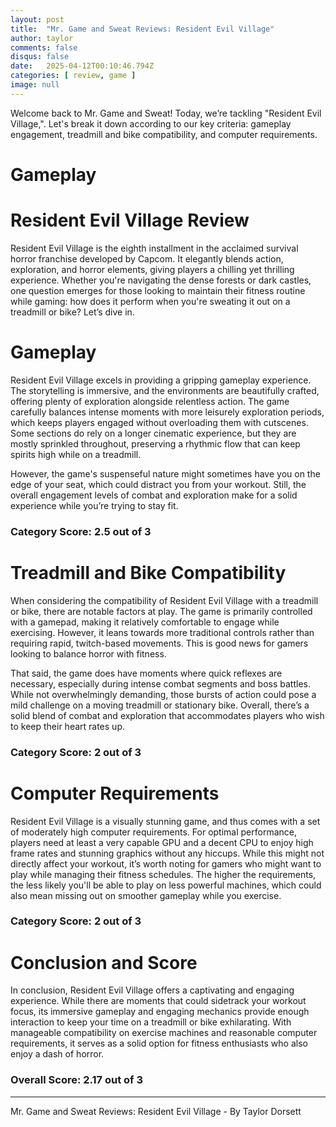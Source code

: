 ```yaml
---
layout: post
title:  "Mr. Game and Sweat Reviews: Resident Evil Village"
author: taylor
comments: false
disqus: false
date:   2025-04-12T00:10:46.794Z
categories: [ review, game ]
image: null
---
```


Welcome back to Mr. Game and Sweat! Today, we’re tackling "Resident Evil Village,". Let's break it down according to our key criteria: gameplay engagement, treadmill and bike compatibility, and computer requirements.

# Gameplay

# Resident Evil Village Review

Resident Evil Village is the eighth installment in the acclaimed survival horror franchise developed by Capcom. It elegantly blends action, exploration, and horror elements, giving players a chilling yet thrilling experience. Whether you're navigating the dense forests or dark castles, one question emerges for those looking to maintain their fitness routine while gaming: how does it perform when you're sweating it out on a treadmill or bike? Let’s dive in.

# Gameplay

Resident Evil Village excels in providing a gripping gameplay experience. The storytelling is immersive, and the environments are beautifully crafted, offering plenty of exploration alongside relentless action. The game carefully balances intense moments with more leisurely exploration periods, which keeps players engaged without overloading them with cutscenes. Some sections do rely on a longer cinematic experience, but they are mostly sprinkled throughout, preserving a rhythmic flow that can keep spirits high while on a treadmill.

However, the game's suspenseful nature might sometimes have you on the edge of your seat, which could distract you from your workout. Still, the overall engagement levels of combat and exploration make for a solid experience while you’re trying to stay fit. 

### Category Score: 2.5 out of 3

# Treadmill and Bike Compatibility

When considering the compatibility of Resident Evil Village with a treadmill or bike, there are notable factors at play. The game is primarily controlled with a gamepad, making it relatively comfortable to engage while exercising. However, it leans towards more traditional controls rather than requiring rapid, twitch-based movements. This is good news for gamers looking to balance horror with fitness. 

That said, the game does have moments where quick reflexes are necessary, especially during intense combat segments and boss battles. While not overwhelmingly demanding, those bursts of action could pose a mild challenge on a moving treadmill or stationary bike. Overall, there’s a solid blend of combat and exploration that accommodates players who wish to keep their heart rates up.

### Category Score: 2 out of 3

# Computer Requirements

Resident Evil Village is a visually stunning game, and thus comes with a set of moderately high computer requirements. For optimal performance, players need at least a very capable GPU and a decent CPU to enjoy high frame rates and stunning graphics without any hiccups. While this might not directly affect your workout, it’s worth noting for gamers who might want to play while managing their fitness schedules. The higher the requirements, the less likely you'll be able to play on less powerful machines, which could also mean missing out on smoother gameplay while you exercise.

### Category Score: 2 out of 3

# Conclusion and Score

In conclusion, Resident Evil Village offers a captivating and engaging experience. While there are moments that could sidetrack your workout focus, its immersive gameplay and engaging mechanics provide enough interaction to keep your time on a treadmill or bike exhilarating. With manageable compatibility on exercise machines and reasonable computer requirements, it serves as a solid option for fitness enthusiasts who also enjoy a dash of horror.

### Overall Score: 2.17 out of 3

---

Mr. Game and Sweat Reviews: Resident Evil Village - By Taylor Dorsett
